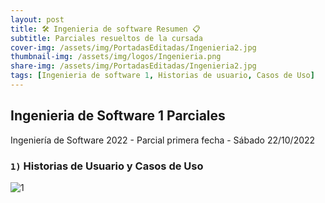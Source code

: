```yaml
---
layout: post
title: 🛠 Ingenieria de software Resumen 📋
subtitle: Parciales resueltos de la cursada
cover-img: /assets/img/PortadasEditadas/Ingenieria2.jpg
thumbnail-img: /assets/img/logos/Ingenieria.png
share-img: /assets/img/PortadasEditadas/Ingenieria2.jpg
tags: [Ingenieria de software 1, Historias de usuario, Casos de Uso]
---
```


## Ingenieria de Software 1 Parciales

Ingeniería de Software 2022 - Parcial primera fecha - Sábado 22/10/2022

### `1)` Historias de Usuario y Casos de Uso

![1](https://user-images.githubusercontent.com/55964635/205096308-5808f9f7-99d8-40d8-82ba-c6a0f3b686e0.jpeg)